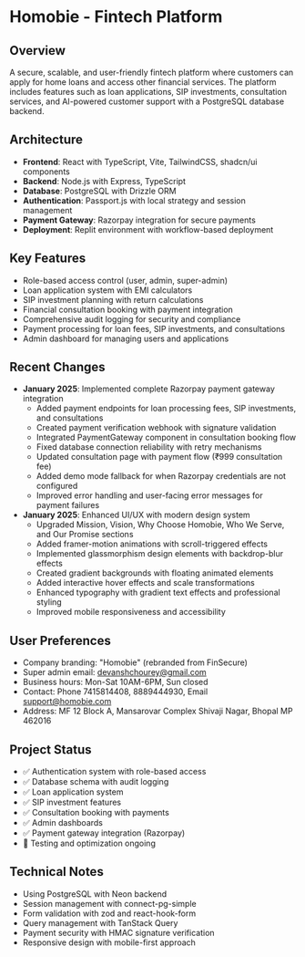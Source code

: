 # Homobie - Fintech Platform

## Overview
A secure, scalable, and user-friendly fintech platform where customers can apply for home loans and access other financial services. The platform includes features such as loan applications, SIP investments, consultation services, and AI-powered customer support with a PostgreSQL database backend.

## Architecture
- **Frontend**: React with TypeScript, Vite, TailwindCSS, shadcn/ui components
- **Backend**: Node.js with Express, TypeScript
- **Database**: PostgreSQL with Drizzle ORM
- **Authentication**: Passport.js with local strategy and session management
- **Payment Gateway**: Razorpay integration for secure payments
- **Deployment**: Replit environment with workflow-based deployment

## Key Features
- Role-based access control (user, admin, super-admin)
- Loan application system with EMI calculators
- SIP investment planning with return calculations
- Financial consultation booking with payment integration
- Comprehensive audit logging for security and compliance
- Payment processing for loan fees, SIP investments, and consultations
- Admin dashboard for managing users and applications

## Recent Changes
- **January 2025**: Implemented complete Razorpay payment gateway integration
  - Added payment endpoints for loan processing fees, SIP investments, and consultations
  - Created payment verification webhook with signature validation
  - Integrated PaymentGateway component in consultation booking flow
  - Fixed database connection reliability with retry mechanisms
  - Updated consultation page with payment flow (₹999 consultation fee)
  - Added demo mode fallback for when Razorpay credentials are not configured
  - Improved error handling and user-facing error messages for payment failures
- **January 2025**: Enhanced UI/UX with modern design system
  - Upgraded Mission, Vision, Why Choose Homobie, Who We Serve, and Our Promise sections
  - Added framer-motion animations with scroll-triggered effects
  - Implemented glassmorphism design elements with backdrop-blur effects
  - Created gradient backgrounds with floating animated elements
  - Added interactive hover effects and scale transformations
  - Enhanced typography with gradient text effects and professional styling
  - Improved mobile responsiveness and accessibility

## User Preferences
- Company branding: "Homobie" (rebranded from FinSecure)
- Super admin email: devanshchourey@gmail.com
- Business hours: Mon-Sat 10AM-6PM, Sun closed
- Contact: Phone 7415814408, 8889444930, Email support@homobie.com
- Address: MF 12 Block A, Mansarovar Complex Shivaji Nagar, Bhopal MP 462016

## Project Status
- ✅ Authentication system with role-based access
- ✅ Database schema with audit logging
- ✅ Loan application system
- ✅ SIP investment features
- ✅ Consultation booking with payments
- ✅ Admin dashboards
- ✅ Payment gateway integration (Razorpay)
- 🔄 Testing and optimization ongoing

## Technical Notes
- Using PostgreSQL with Neon backend
- Session management with connect-pg-simple
- Form validation with zod and react-hook-form
- Query management with TanStack Query
- Payment security with HMAC signature verification
- Responsive design with mobile-first approach